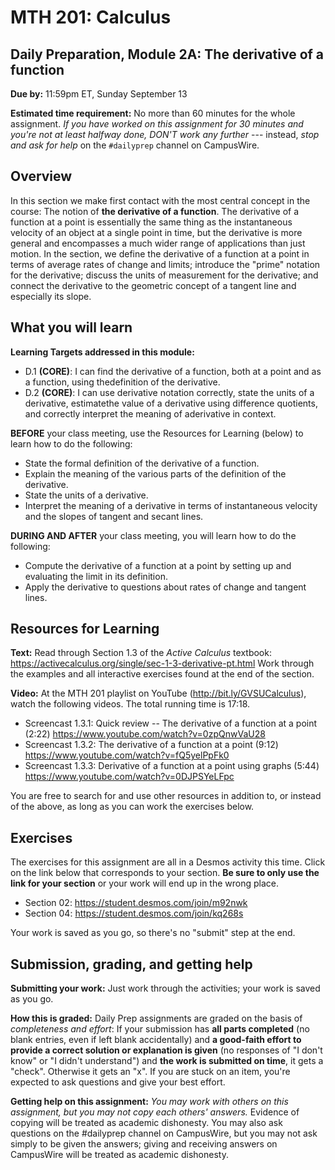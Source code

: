 # MTH 201: Calculus 

## Daily Preparation, Module 2A: The derivative of a function

**Due by:** 11:59pm ET, Sunday September 13

**Estimated time requirement:** No more than 60 minutes for the whole assignment. *If you have worked on this assignment for 30 minutes and you're not at least halfway done, DON'T work any further* --- instead, *stop and ask for help* on the `#dailyprep` channel on CampusWire. 

## Overview 

In this section we make first contact with the most central concept in the course: The notion of **the derivative of a function**. The derivative of a function at a point is essentially the same thing as the instantaneous velocity of an object at a single point in time, but the derivative is more general and encompasses a much wider range of applications than just motion. In the section, we define the derivative of a function at a point in terms of average rates of change and limits; introduce the "prime" notation for the derivative; discuss the units of measurement for the derivative; and connect the derivative to the geometric concept of a tangent line and especially its slope.


## What you will learn 

**Learning Targets addressed in this module:** 

- D.1 **(CORE)**: I can find the derivative of a function, both at a point and as a function, using thedefinition of the derivative. 
- D.2 **(CORE)**: I can use derivative notation correctly, state the units of a derivative, estimatethe value of a derivative using difference quotients, and correctly interpret the meaning of aderivative in context. 

**BEFORE** your class meeting, use the Resources for Learning (below) to learn how to do the following: 

- State the formal definition of the derivative of a function.
- Explain the meaning of the various parts of the definition of the derivative. 
- State the units of a derivative. 
- Interpret the meaning of a derivative in terms of instantaneous velocity and the slopes of tangent and secant lines.

**DURING AND AFTER** your class meeting, you will learn how to do the following: 

- Compute the derivative of a function at a point by setting up and evaluating the limit in its definition.
- Apply the derivative to questions about rates of change and tangent lines. 

## Resources for Learning

**Text:** Read through Section 1.3 of the *Active Calculus* textbook: https://activecalculus.org/single/sec-1-3-derivative-pt.html  Work through the examples and all interactive exercises found at the end of the section. 

**Video:** At the MTH 201 playlist on YouTube (http://bit.ly/GVSUCalculus), watch the following videos. The total running time is 17:18. 

- Screencast 1.3.1: Quick review -- The derivative of a function at a point (2:22) https://www.youtube.com/watch?v=0zpQnwVaU28
- Screencast 1.3.2: The derivative of a function at a point (9:12) https://www.youtube.com/watch?v=fQ5yelPpFk0
- Screencast 1.3.3: Derivative of a function at a point using graphs (5:44) https://www.youtube.com/watch?v=0DJPSYeLFpc

You are free to search for and use other resources in addition to, or instead of the above, as long as you can work the exercises below.


## Exercises

The exercises for this assignment are all in a Desmos activity this time. Click on the link below that corresponds to your section. **Be sure to only use the link for your section** or your work will end up in the wrong place. 

- Section 02: https://student.desmos.com/join/m92nwk
- Section 04: https://student.desmos.com/join/kq268s 

Your work is saved as you go, so there's no "submit" step at the end. 

## Submission, grading, and getting help 

**Submitting your work:** Just work through the activities; your work is saved as you go. 

**How this is graded:** Daily Prep assignments are graded on the basis of *completeness and effort*: If your submission has **all parts completed** (no blank entries, even if left blank accidentally) and **a good-faith effort to provide a correct solution or explanation is given** (no responses of "I don't know" or "I didn't understand") and **the work is submitted on time**, it gets a "check". Otherwise it gets an "x". If you are stuck on an item, you're expected to ask questions and give your best effort.  

**Getting help on this assignment:** *You may work with others on this assignment, but you may not copy each others' answers.* Evidence of copying will be treated as academic dishonesty. You may also ask questions on the #dailyprep channel on CampusWire, but you may not ask simply to be given the answers; giving and receiving answers on CampusWire will be treated as academic dishonesty.
<!--stackedit_data:
eyJoaXN0b3J5IjpbLTIwMDk1ODgyMzBdfQ==
-->